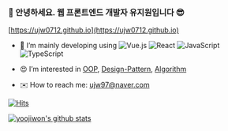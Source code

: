 ### 👋 안녕하세요. 웹 프론트엔드 개발자 유지원입니다 😎

[https://ujw0712.github.io](https://ujw0712.github.io)  

- 🌱 I’m mainly developing using 
![Vue.js](https://img.shields.io/badge/vuejs-%2335495e.svg?logo=vuedotjs&logoColor=%234FC08D)
![React](https://img.shields.io/badge/react-%2320232a.svg?logo=react&logoColor=%2361DAFB)
![JavaScript](https://img.shields.io/badge/javascript-%23323330.svg?logo=javascript&logoColor=%23F7DF1E)
![TypeScript](https://img.shields.io/badge/typescript-%23007ACC.svg?logo=typescript&logoColor=white)

- 😍 I’m interested in [OOP](), [Design-Pattern](), [Algorithm]()
- ✉️ How to reach me: ujw97@naver.com


[![Hits](https://hits.seeyoufarm.com/api/count/incr/badge.svg?url=https%3A%2F%2Fgithub.com%2Fujw0712%2Fhit-counter)](https://hits.seeyoufarm.com)

[![yoojiwon's github stats](https://github-readme-stats.vercel.app/api?username=ujw0712&show_icons=true&theme=prussian)](https://github.com/ujw0712/github-readme-stats)
